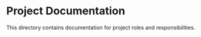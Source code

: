 # Project Documentation

This directory contains documentation for project roles and responsibilities.